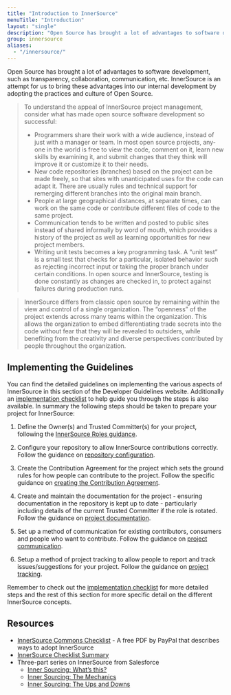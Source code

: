 ```yaml
---
title: "Introduction to InnerSource"
menuTitle: "Introduction"
layout: "single"
description: "Open Source has brought a lot of advantages to software development, such as transparency, collaboration, communication, etc."
group: innersource
aliases:
  - "/innersource/"
---
```


Open Source has brought a lot of advantages to software development, such as transparency, collaboration, communication, etc. InnerSource is an attempt for us to bring these advantages into our internal development by adopting the practices and culture of Open Source.

> To understand the appeal of InnerSource project management, consider what has made open source software development so successful:
>
> - Programmers share their work with a wide audience, instead of just with a manager or team. In most open source projects, any‐ one in the world is free to view the code, comment on it, learn new skills by examining it, and submit changes that they think will improve it or customize it to their needs.
> - New code repositories (branches) based on the project can be made freely, so that sites with unanticipated uses for the code can adapt it. There are usually rules and technical support for remerging different branches into the original main branch.
> - People at large geographical distances, at separate times, can work on the same code or contribute different files of code to the same project.
> - Communication tends to be written and posted to public sites instead of shared informally by word of mouth, which provides a history of the project as well as learning opportunities for new project members.
> - Writing unit tests becomes a key programming task. A “unit test” is a small test that checks for a particular, isolated behavior such as rejecting incorrect input or taking the proper branch under certain conditions. In open source and InnerSource, testing is done constantly as changes are checked in, to protect against failures during production runs.

> InnerSource differs from classic open source by remaining within the view and control of a single organization. The “openness” of the project extends across many teams within the organization. This allows the organization to embed differentiating trade secrets into the code without fear that they will be revealed to outsiders, while benefiting from the creativity and diverse perspectives contributed by people throughout the organization.

<!--
Oram, A (2015) **Getting Started With InnerSource.** O'Reilly Media.
Get your free copy [here](https://www.oreilly.com/programming/free/getting-started-with-innersource.csp)
-->

## Implementing the Guidelines

You can find the detailed guidelines on implementing the various aspects of InnerSource in this section of the Developer Guidelines website. Additionally an [implementation checklist](/innersource/implementation-checklist/) to help guide you through the steps is also available. In summary the following steps should be taken to prepare your project for InnerSource:

1. Define the Owner(s) and Trusted Committer(s) for your project, following the [InnerSource Roles guidance](/innersource/innersource-roles/).

2. Configure your repository to allow InnerSource contributions correctly. Follow the guidance on [repository configuration](/innersource/repository-configuration/).

3. Create the Contribution Agreement for the project which sets the ground rules for how people can contribute to the project. Follow the specific guidance on [creating the Contribution Agreement](/innersource/contribution-agreements/).

4. Create and maintain the documentation for the project - ensuring documentation in the repository is kept up to date - particularly including details of the current Trusted Committer if the role is rotated. Follow the guidance on [project documentation](/innersource/project-documentation/).

5. Set up a method of communication for existing contributors, consumers and people who want to contribute. Follow the guidance on [project communication](/innersource/project-communication/).

6. Setup a method of project tracking to allow people to report and track issues/suggestions for your project. Follow the guidance on [project tracking](/innersource/project-tracking/).

Remember to check out the [implementation checklist](/innersource/implementation-checklist/) for more detailed steps and the rest of this section for more specific detail on the different InnerSource concepts.

## Resources

- [InnerSource Commons Checklist](https://innersourcecommons.org/learn/books/understanding-the-innersource-checklist/) - A free PDF by PayPal that describes ways to adopt InnerSource
- [InnerSource Checklist Summary](https://github.com/commonality/generator-community/wiki/InnerSource-checklist)
- Three-part series on InnerSource from Salesforce
  - [Inner Sourcing: What’s this?](https://engineering.salesforce.com/inner-sourcing-whats-this-ef2220ae59ec)
  - [Inner Sourcing: The Mechanics](https://engineering.salesforce.com/inner-sourcing-the-mechanics-c0b1421230fd)
  - [Inner Sourcing: The Ups and Downs](https://engineering.salesforce.com/inner-sourcing-the-ups-and-downs-3d443d5417b9)

